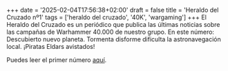 +++
date = '2025-02-04T17:56:38+02:00'
draft = false
title = 'Heraldo del Cruzado nº1'
tags = ['heraldo del cruzado', '40K', 'wargaming']
+++
El Heraldo del Cruzado es un periódico que publica las últimas noticias sobre las campañas de Warhammer 40.000 de nuestro grupo. En este número: Descubierto nuevo planeta. Tormenta disforme dificulta la astronavegación local. ¡Piratas Eldars avistados!

Puedes leer el primer número [aquí](https://senoca.github.io/heraldo/heraldo1.html).
